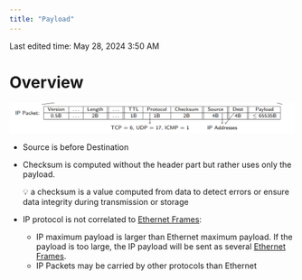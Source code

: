 ```yaml
---
title: "Payload"
---
```

Last edited time: May 28, 2024 3:50 AM

# Overview

![Untitled](Payload/Untitled.png)

- Source is before Destination
- Checksum is computed without the header part but rather uses only the payload.
    
    <aside>
    💡  a checksum is a value computed from data to detect errors or ensure data integrity during transmission or storage
    
    </aside>
    
- IP protocol is not correlated to [Ethernet Frames](Ethernet%20Frame.md):
    - IP maximum payload is larger than Ethernet maximum payload. If the payload is too large, the IP payload will be sent as several [Ethernet Frames](Ethernet%20Frame.md).
    - IP Packets may be carried by other protocols than Ethernet
